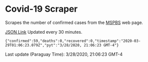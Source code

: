 # Covid-19 Scraper

Scrapes the number of confirmed cases from the [MSPBS](https://www.mspbs.gov.py/covid-19.php) web page.

[JSON Link](https://jmayalag.github.io/covid19-scrape/cases.json)
Updated every 30 minutes.
```
{"confirmed":59,"deaths":0,"recovered":0,"timestamp":"2020-03-29T01:06:23.079Z","pyt":"3/28/2020, 21:06:23 GMT-4"}
```
Last update (Paraguay Time): 3/28/2020, 21:06:23 GMT-4